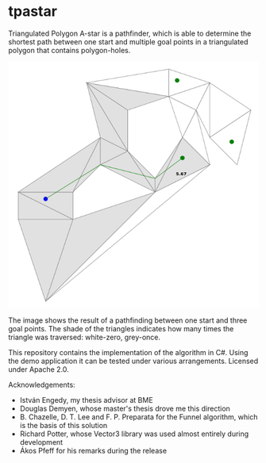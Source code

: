 # tpastar

Triangulated Polygon A-star is a pathfinder, which is able to determine the shortest path between one start and multiple goal points in a triangulated polygon that contains polygon-holes.

![The result of an exploration between one start and multiple goals][cover_image]

The image shows the result of a pathfinding between one start and three goal points. The shade of the triangles indicates how many times the triangle was traversed: white-zero, grey-once.

This repository contains the implementation of the algorithm in C#. Using the demo application it can be tested under various arrangements. Licensed under Apache 2.0.

Acknowledgements:
- István Engedy, my thesis advisor at BME
- Douglas Demyen, whose master's thesis drove me this direction
- B. Chazelle, D. T. Lee and F. P. Preparata for the Funnel algorithm, which is the basis of this solution
- Richard Potter, whose Vector3 library was used almost entirely during development
- Ákos Pfeff for his remarks during the release

[cover_image]: ./exploration-one-start-multiple-goals-cropped.png
